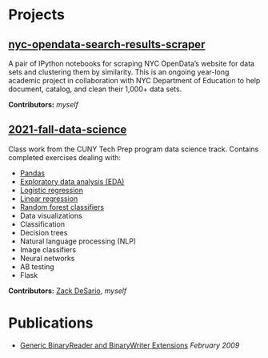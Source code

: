 # Projects

## [nyc-opendata-search-results-scraper](https://github.com/LiKenun/nyc-opendata-search-results-scraper)

A pair of IPython notebooks for scraping NYC OpenData’s website for data sets and clustering them by similarity. This is an ongoing year-long academic project in collaboration with NYC Department of Education to help document, catalog, and clean their 1,000+ data sets.

**Contributors:** *myself*

## [2021-fall-data-science](https://github.com/LiKenun/2021-fall-data-science)

Class work from the CUNY Tech Prep program data science track. Contains completed exercises dealing with:

* [Pandas](https://github.com/LiKenun/2021-fall-data-science/tree/main/Week-01-Pandas)
* [Exploratory data analysis (EDA)](https://github.com/LiKenun/2021-fall-data-science/tree/main/Week-02-EDA)
* [Logistic regression](https://github.com/LiKenun/2021-fall-data-science/tree/main/Week-03-Intro-To-ML)
* [Linear regression](https://github.com/LiKenun/2021-fall-data-science/tree/main/Week-04-Regression)
* [Random forest classifiers](https://github.com/LiKenun/2021-fall-data-science/tree/main/Week-04-Regression)
* Data visualizations
* Classification
* Decision trees
* Natural language processing (NLP)
* Image classifiers
* Neural networks
* AB testing
* Flask

**Contributors:** [Zack DeSario](https://github.com/zd123), *myself*

# Publications

* [Generic BinaryReader and BinaryWriter Extensions](https://www.codeproject.com/Articles/33713/Generic-BinaryReader-and-BinaryWriter-Extensions) *February 2009*
